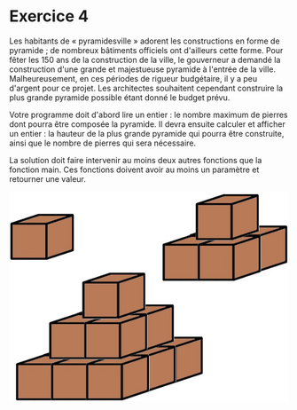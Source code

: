 # Exercice 4

Les habitants de « pyramidesville » adorent les constructions en forme de pyramide ; de nombreux bâtiments officiels ont d'ailleurs cette forme. Pour fêter les 150 ans de la construction de la ville, le gouverneur a demandé la construction d'une grande et majestueuse pyramide à l'entrée de la ville. Malheureusement, en ces périodes de rigueur budgétaire, il y a peu d'argent pour ce projet. Les architectes souhaitent cependant construire la plus grande pyramide possible étant donné le budget prévu.

Votre programme doit d'abord lire un entier : le nombre maximum de pierres dont pourra être composée la pyramide. Il devra ensuite calculer et afficher un entier : la hauteur de la plus grande pyramide qui pourra être construite, ainsi que le nombre de pierres qui sera nécessaire.

La solution doit faire intervenir au moins deux autres fonctions que la fonction main. Ces fonctions doivent avoir au moins un paramètre et retourner une valeur.

![Pyramide](images/pyramides.jpg)


